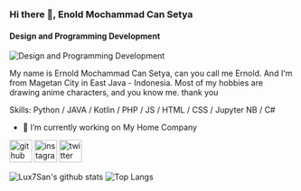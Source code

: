 ### Hi there 👋, Enold Mochammad Can Setya
#### Design and Programming Development
![Design and Programming Development](https://media.giphy.com/media/v1gRUV5fYklDFyn7kH/giphy.gif)

My name is Ernold Mochammad Can Setya, can you call me Ernold. And I'm from Magetan City in East Java - Indonesia. Most of my hobbies are drawing anime characters, and you know me.
thank you

Skills: Python / JAVA / Kotlin / PHP / JS / HTML / CSS / Jupyter NB / C#

- 🔭 I’m currently working on My Home Company 


[<img src='https://cdn.jsdelivr.net/npm/simple-icons@3.0.1/icons/github.svg' alt='github' height='40'>](https://github.com/Lux7San)  [<img src='https://cdn.jsdelivr.net/npm/simple-icons@3.0.1/icons/instagram.svg' alt='instagram' height='40'>](https://www.instagram.com/ernold_mcs/)  [<img src='https://cdn.jsdelivr.net/npm/simple-icons@3.0.1/icons/twitter.svg' alt='twitter' height='40'>](https://twitter.com/Lux7_Kun)  

![Lux7San's github stats](https://github-readme-stats.vercel.app/api?username=Lux7San&show_icons=true&theme=tokyonight)
![Top Langs](https://github-readme-stats.vercel.app/api/top-langs/?username=Lux7San&layout=compact)
